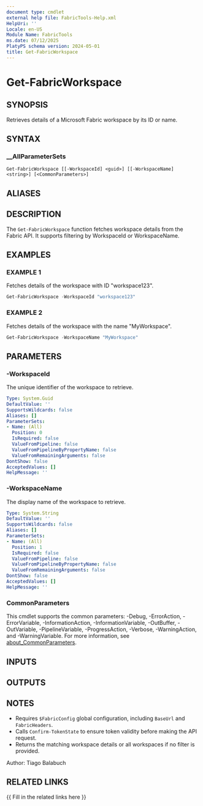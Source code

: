 ```yaml
---
document type: cmdlet
external help file: FabricTools-Help.xml
HelpUri: ''
Locale: en-US
Module Name: FabricTools
ms.date: 07/12/2025
PlatyPS schema version: 2024-05-01
title: Get-FabricWorkspace
---
```


# Get-FabricWorkspace

## SYNOPSIS

Retrieves details of a Microsoft Fabric workspace by its ID or name.

## SYNTAX

### __AllParameterSets

```
Get-FabricWorkspace [[-WorkspaceId] <guid>] [[-WorkspaceName] <string>] [<CommonParameters>]
```

## ALIASES

## DESCRIPTION

The `Get-FabricWorkspace` function fetches workspace details from the Fabric API.
It supports filtering by WorkspaceId or WorkspaceName.

## EXAMPLES

### EXAMPLE 1

Fetches details of the workspace with ID "workspace123".

```powershell
Get-FabricWorkspace -WorkspaceId "workspace123"
```

### EXAMPLE 2

Fetches details of the workspace with the name "MyWorkspace".

```powershell
Get-FabricWorkspace -WorkspaceName "MyWorkspace"
```

## PARAMETERS

### -WorkspaceId

The unique identifier of the workspace to retrieve.

```yaml
Type: System.Guid
DefaultValue: ''
SupportsWildcards: false
Aliases: []
ParameterSets:
- Name: (All)
  Position: 0
  IsRequired: false
  ValueFromPipeline: false
  ValueFromPipelineByPropertyName: false
  ValueFromRemainingArguments: false
DontShow: false
AcceptedValues: []
HelpMessage: ''
```

### -WorkspaceName

The display name of the workspace to retrieve.

```yaml
Type: System.String
DefaultValue: ''
SupportsWildcards: false
Aliases: []
ParameterSets:
- Name: (All)
  Position: 1
  IsRequired: false
  ValueFromPipeline: false
  ValueFromPipelineByPropertyName: false
  ValueFromRemainingArguments: false
DontShow: false
AcceptedValues: []
HelpMessage: ''
```

### CommonParameters

This cmdlet supports the common parameters: -Debug, -ErrorAction, -ErrorVariable,
-InformationAction, -InformationVariable, -OutBuffer, -OutVariable, -PipelineVariable,
-ProgressAction, -Verbose, -WarningAction, and -WarningVariable. For more information, see
[about_CommonParameters](https://go.microsoft.com/fwlink/?LinkID=113216).

## INPUTS

## OUTPUTS

## NOTES

- Requires `$FabricConfig` global configuration, including `BaseUrl` and `FabricHeaders`.
- Calls `Confirm-TokenState` to ensure token validity before making the API request.
- Returns the matching workspace details or all workspaces if no filter is provided.

Author: Tiago Balabuch

## RELATED LINKS

{{ Fill in the related links here }}

